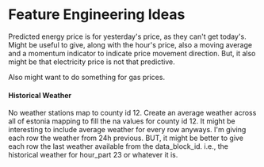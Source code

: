# Feature Engineering Ideas

Predicted energy price is for yesterday's price, as they can't get today's. Might be useful to give, along with the hour's price, also a moving average and a momentum indicator to indicate price movement direction. But, it also might be that electricity price is not that predictive.

Also might want to do something for gas prices.

#### Historical Weather
No weather stations map to county id 12. Create an average weather across all of estonia mapping to fill the na values for county id 12.
It might be interesting to include average weather for every row anyways.
I'm giving each row the weather from 24h previous. BUT, it might be better to give each row the last weather available from the data_block_id. i.e., the historical weather for hour_part 23 or whatever it is.